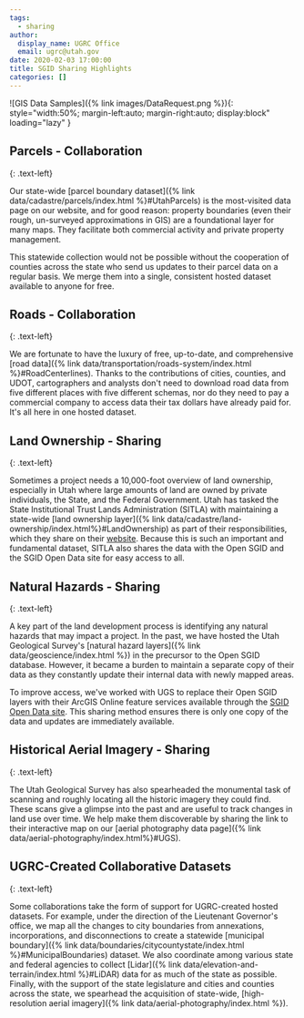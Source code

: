 ```yaml
---
tags:
  - sharing
author:
  display_name: UGRC Office
  email: ugrc@utah.gov
date: 2020-02-03 17:00:00
title: SGID Sharing Highlights
categories: []
---
```


![GIS Data Samples]({% link images/DataRequest.png %}){: style="width:50%; margin-left:auto; margin-right:auto; display:block" loading="lazy" }

## Parcels - Collaboration
{: .text-left}

Our state-wide [parcel boundary dataset]({% link data/cadastre/parcels/index.html %}#UtahParcels) is the most-visited data page on our website, and for good reason: property boundaries (even their rough, un-surveyed approximations in GIS) are a foundational layer for many maps. They facilitate both commercial activity and private property management.

This statewide collection would not be possible without the cooperation of counties across the state who send us updates to their parcel data on a regular basis. We merge them into a single, consistent hosted dataset available to anyone for free.

## Roads - Collaboration
{: .text-left}

We are fortunate to have the luxury of free, up-to-date, and comprehensive [road data]({% link data/transportation/roads-system/index.html %}#RoadCenterlines). Thanks to the contributions of cities, counties, and UDOT, cartographers and analysts don't need to download road data from five different places with five different schemas, nor do they need to pay a commercial company to access data their tax dollars have already paid for. It's all here in one hosted dataset.

## Land Ownership - Sharing
{: .text-left}

Sometimes a project needs a 10,000-foot overview of land ownership, especially in Utah where large amounts of land are owned by private individuals, the State, and the Federal Government. Utah has tasked the State Institutional Trust Lands Administration (SITLA) with maintaining a state-wide [land ownership layer]({% link data/cadastre/land-ownership/index.html%}#LandOwnership) as part of their responsibilities, which they share on their [website](https://trustlands.utah.gov/resources/maps/). Because this is such an important and fundamental dataset, SITLA also shares the data with the Open SGID and the SGID Open Data site for easy access to all.

## Natural Hazards - Sharing
{: .text-left}

A key part of the land development process is identifying any natural hazards that may impact a project. In the past, we have hosted the Utah Geological Survey's [natural hazard layers]({% link data/geoscience/index.html %}) in the precursor to the Open SGID database. However, it became a burden to maintain a separate copy of their data as they constantly update their internal data with newly mapped areas.

To improve access, we've worked with UGS to replace their Open SGID layers with their ArcGIS Online feature services available through the [SGID Open Data site](https://opendata.gis.utah.gov). This sharing method ensures there is only one copy of the data and updates are immediately available.

## Historical Aerial Imagery - Sharing
{: .text-left}

The Utah Geological Survey has also spearheaded the monumental task of scanning and roughly locating all the historic imagery they could find. These scans give a glimpse into the past and are useful to track changes in land use over time. We help make them discoverable by sharing the link to their interactive map on our [aerial photography data page]({% link data/aerial-photography/index.html%}#UGS).

## UGRC-Created Collaborative Datasets
{: .text-left}

Some collaborations take the form of support for UGRC-created hosted datasets. For example, under the direction of the Lieutenant Governor's office, we map all the changes to city boundaries from annexations, incorporations, and disconnections to create a statewide [municipal boundary]({% link data/boundaries/citycountystate/index.html %}#MunicipalBoundaries) dataset. We also coordinate among various state and federal agencies to collect [Lidar]({% link data/elevation-and-terrain/index.html %}#LiDAR) data for as much of the state as possible. Finally, with the support of the state legislature and cities and counties across the state, we spearhead the acquisition of state-wide, [high-resolution aerial imagery]({% link data/aerial-photography/index.html %}).
